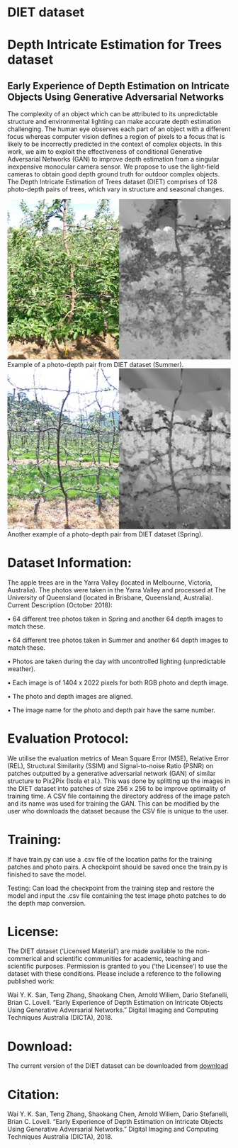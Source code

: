 # DIET dataset

# Depth Intricate Estimation for Trees dataset

## Early Experience of Depth Estimation on Intricate Objects Using Generative Adversarial Networks

The complexity of an object which can be attributed to its unpredictable structure and environmental lighting can make accurate depth estimation challenging. The human eye observes each part of an object with a different focus whereas computer vision defines a region of pixels to a focus that is likely to be incorrectly predicted in the context of complex objects.   In this work, we aim to exploit the effectiveness of conditional Generative Adversarial Networks (GAN) to improve depth estimation from a singular inexpensive monocular camera sensor.  We propose to use the light-field cameras to obtain good depth ground truth for outdoor complex objects. The Depth Intricate Estimation of Trees dataset (DIET) comprises of 128 photo-depth pairs of trees, which vary in structure and seasonal changes. 

<img src="Summer_Example.jpg" width="600px"/>
Example of a photo-depth pair from DIET dataset (Summer). 
<img src="Spring_Example.jpg" width="600px"/>   
Another example of a photo-depth pair from DIET dataset (Spring). 

# Dataset Information:

The apple trees are in the Yarra Valley (located in Melbourne, Victoria, Australia). The photos were taken in the Yarra Valley and processed at The University of Queensland (located in Brisbane, Queensland, Australia).  
Current Description (October 2018):

•	64 different tree photos taken in Spring and another 64 depth images to match these.

•	64 different tree photos taken in Summer and another 64 depth images to match these.

•	Photos are taken during the day with uncontrolled lighting (unpredictable weather). 

•	Each image is of 1404 x 2022 pixels for both RGB photo and depth image.

•	The photo and depth images are aligned. 

•	The image name for the photo and depth pair have the same number.

# Evaluation Protocol: 

We utilise the evaluation metrics of Mean Square Error (MSE), Relative Error (REL), Structural Similarity (SSIM) and Signal-to-noise Ratio (PSNR)  on patches outputted by a generative adversarial network (GAN) of similar structure to Pix2Pix (Isola et al.). This was done by splitting up the images in the DIET dataset into patches of size 256 x 256 to be improve optimality of training time. A CSV file containing the directory address of the image patch and its name was used for training the GAN. This can be modified by the user who downloads the dataset because the CSV file is unique to the user.  

# Training:  

If have train.py can use a .csv file of the location paths for the training patches and photo pairs. A checkpoint should be saved once the train.py is finished to save the model.

Testing: Can load the checkpoint from the training step and restore the model and input the .csv file containing the test image photo patches to do the depth map conversion.

# License:

The DIET dataset (‘Licensed Material’) are made available to the non-commerical and scientific communities for academic, teaching and scientific purposes. Permission is granted to you (‘the Licensee’) to use the dataset with these conditions. Please include a reference to the following published work:

Wai Y. K. San, Teng Zhang, Shaokang Chen, Arnold Wiliem, Dario Stefanelli, Brian C. Lovell. “Early Experience of Depth Estimation on Intricate Objects Using Generative Adversarial Networks.” Digital Imaging and Computing Techniques Australia (DICTA), 2018.


# Download:

The current version of the DIET dataset can be downloaded from [download](https://outbox.eait.uq.edu.au/uqawilie/DIET/DIET%20dataset.zip)

# Citation: 

Wai Y. K. San, Teng Zhang, Shaokang Chen, Arnold Wiliem, Dario Stefanelli, Brian C. Lovell. “Early Experience of Depth Estimation on Intricate Objects Using Generative Adversarial Networks.” Digital Imaging and Computing Techniques Australia (DICTA), 2018.

